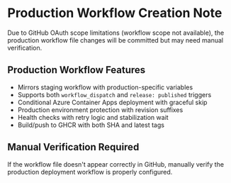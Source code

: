 # Production Workflow Creation Note

Due to GitHub OAuth scope limitations (workflow scope not available), the production workflow file changes will be committed but may need manual verification.

## Production Workflow Features
- Mirrors staging workflow with production-specific variables  
- Supports both `workflow_dispatch` and `release: published` triggers
- Conditional Azure Container Apps deployment with graceful skip
- Production environment protection with revision suffixes
- Health checks with retry logic and stabilization wait
- Build/push to GHCR with both SHA and latest tags

## Manual Verification Required
If the workflow file doesn't appear correctly in GitHub, manually verify the production deployment workflow is properly configured.